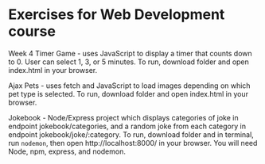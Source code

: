 # Exercises for Web Development course
Week 4 Timer Game - uses JavaScript to display a timer that counts down to 0. User can select 1, 3, or 5 minutes. To run, download folder and open index.html in your browser.

Ajax Pets - uses fetch and JavaScript to load images depending on which pet type is selected. To run, download folder and open index.html in your browser.

Jokebook - Node/Express project which displays categories of joke in endpoint jokebook/categories, and a random joke from each category in endpoint jokebook/joke/:category. To run, download folder and in terminal, run <code>nodemon</code>, then open http://localhost:8000/ in your browser. You will need Node, npm, express, and nodemon.
